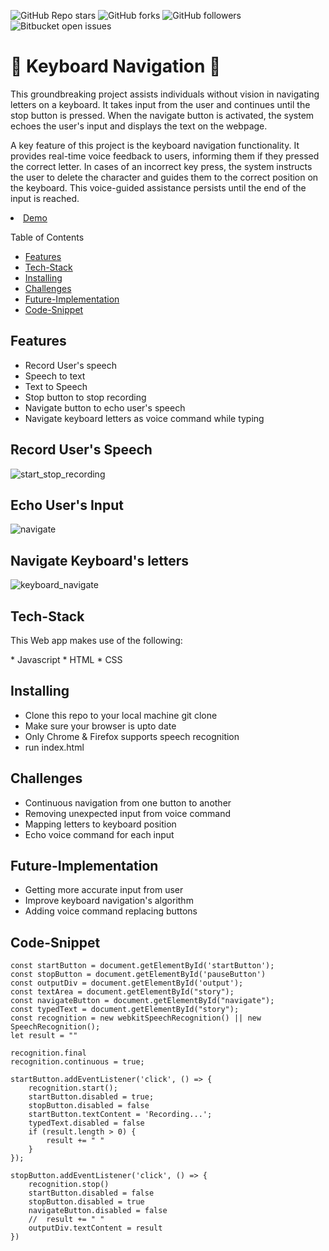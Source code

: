 ![GitHub Repo stars](https://img.shields.io/github/stars/nabilhayet/OS) ![GitHub forks](https://img.shields.io/github/forks/nabilhayet/OS) ![GitHub followers](https://img.shields.io/github/followers/nabilhayet) ![Bitbucket open issues](https://img.shields.io/bitbucket/issues/nabilhayet/OS)                                          
                                        <h1>:jack_o_lantern: Keyboard Navigation :jack_o_lantern: </h1>
                                                      
This groundbreaking project assists individuals without vision in navigating letters on a keyboard. It takes input from the user and continues until the stop button is pressed. When the navigate button is activated, the system echoes the user's input and displays the text on the webpage. 

A key feature of this project is the keyboard navigation functionality. It provides real-time voice feedback to users, informing them if they pressed the correct letter. In cases of an incorrect key press, the system instructs the user to delete the character and guides them to the correct position on the keyboard. This voice-guided assistance persists until the end of the input is reached. 
<li><a href="https://www.youtube.com/watch?v=Hn_W5HWUBPA">Demo</a></li>


Table of Contents
- [Features](#features)
- [Tech-Stack](#tech-stack)
- [Installing](#installing)
- [Challenges](#challenges)
- [Future-Implementation](#future-implementation)
- [Code-Snippet](#code-snippet)
                               
## Features
<ul>
   <li>Record User's speech</li>
   <li>Speech to text</li>
   <li>Text to Speech</li>
   <li>Stop button to stop recording</li>
  <li>Navigate button to echo user's speech</li>
  <li>Navigate keyboard letters as voice command while typing</li>
</ul>

## Record User's Speech
![start_stop_recording](https://github.com/user-attachments/assets/ce46c97a-b4de-4fb4-8b85-11043aef614a)
## Echo User's Input
![navigate](https://github.com/user-attachments/assets/83ebcf26-fb08-4fab-b1da-698d650f5018)
## Navigate Keyboard's letters 
![keyboard_navigate](https://github.com/user-attachments/assets/a9aaa684-1441-4d52-a74d-68dbe209253e)

## Tech-Stack
<p>This Web app makes use of the following:</p>
*  Javascript
*  HTML
*  CSS

## Installing
<ul>
   <li> Clone this repo to your local machine git clone <this-repo-url></li>
  <li> Make sure your browser is upto date</li>
  <li>Only Chrome & Firefox supports speech recognition </li>
  <li> run index.html</li>
</ul>
        
## Challenges
<ul>
  <li>Continuous navigation from one button to another</li>
  <li>Removing unexpected input from voice command </li>
  <li> Mapping letters to keyboard position</li>
  <li> Echo voice command for each input</li>
</ul>

## Future-Implementation
<ul>
  <li>Getting more accurate input from user</li>
  <li>Improve keyboard navigation's algorithm</li>
  <li>Adding voice command replacing buttons</li>
</ul>

## Code-Snippet 

```
const startButton = document.getElementById('startButton');
const stopButton = document.getElementById('pauseButton')
const outputDiv = document.getElementById('output');
const textArea = document.getElementById("story");
const navigateButton = document.getElementById("navigate");
const typedText = document.getElementById("story");
const recognition = new webkitSpeechRecognition() || new SpeechRecognition();
let result = ""

recognition.final
recognition.continuous = true;

startButton.addEventListener('click', () => {
    recognition.start();
    startButton.disabled = true;
    stopButton.disabled = false
    startButton.textContent = 'Recording...';
    typedText.disabled = false
    if (result.length > 0) {
        result += " "
    }
});

stopButton.addEventListener('click', () => {
    recognition.stop()
    startButton.disabled = false
    stopButton.disabled = true
    navigateButton.disabled = false
    //  result += " "
    outputDiv.textContent = result
})
```




